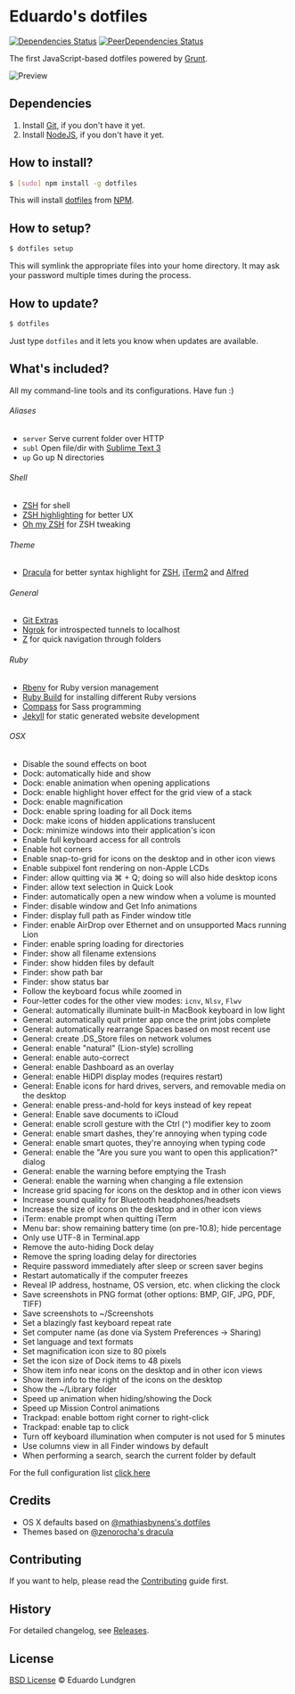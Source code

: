 # Eduardo's dotfiles

[![Dependencies Status](http://img.shields.io/david/eduardolundgren/dotfiles.svg?style=flat)](https://david-dm.org/eduardolundgren/dotfiles)
[![PeerDependencies Status](http://img.shields.io/david/peer/eduardolundgren/dotfiles.svg?style=flat)](https://david-dm.org/eduardolundgren/dotfiles#info=peerDependencies)

The first JavaScript-based dotfiles powered by [Grunt](http://gruntjs.com/).

![Preview](http://f.cl.ly/items/423c1j0C0r0x1c0C033f/dotfiles.png)

## Dependencies

1. Install [Git](http://git-scm.com), if you don't have it yet.
2. Install [NodeJS](http://nodejs.org/download/), if you don't have it yet.

## How to install?

```sh
$ [sudo] npm install -g dotfiles
```

This will install [dotfiles](http://npmjs.org/dotfiles) from [NPM](http://npmjs.org).

## How to setup?

```sh
$ dotfiles setup
```

This will symlink the appropriate files into your home directory. It may ask your password multiple times during the process.

## How to update?

```sh
$ dotfiles
```

Just type `dotfiles` and it lets you know when updates are available.

## What's included?

All my command-line tools and its configurations. Have fun :)

###### Aliases

* `server` Serve current folder over HTTP
* `subl` Open file/dir with [Sublime Text 3](http://www.sublimetext.com/3)
* `up` Go up N directories

###### Shell

* [ZSH](http://www.zsh.org/) for shell
* [ZSH highlighting](https://github.com/zsh-users/zsh-syntax-highlighting) for better UX
* [Oh my ZSH](https://github.com/robbyrussell/oh-my-zsh) for ZSH tweaking

###### Theme

* [Dracula](https://github.com/zenorocha/dracula-theme) for better syntax highlight for [ZSH](http://www.zsh.org/), [iTerm2](http://www.iterm2.com/) and [Alfred](http://www.alfredapp.com/)

###### General

* [Git Extras](https://github.com/visionmedia/git-extras)
* [Ngrok](https://ngrok.com/) for introspected tunnels to localhost
* [Z](https://github.com/rupa/z/) for quick navigation through folders

###### Ruby

* [Rbenv](https://github.com/sstephenson/rbenv) for Ruby version management
* [Ruby Build](https://github.com/sstephenson/ruby-build) for installing different Ruby versions
* [Compass](http://compass-style.org/) for Sass programming
* [Jekyll](http://jekyllrb.com/) for static generated website development

###### OSX

* Disable the sound effects on boot
* Dock: automatically hide and show
* Dock: enable animation when opening applications
* Dock: enable highlight hover effect for the grid view of a stack
* Dock: enable magnification
* Dock: enable spring loading for all Dock items
* Dock: make icons of hidden applications translucent
* Dock: minimize windows into their application's icon
* Enable full keyboard access for all controls
* Enable hot corners
* Enable snap-to-grid for icons on the desktop and in other icon views
* Enable subpixel font rendering on non-Apple LCDs
* Finder: allow quitting via ⌘ + Q; doing so will also hide desktop icons
* Finder: allow text selection in Quick Look
* Finder: automatically open a new window when a volume is mounted
* Finder: disable window and Get Info animations
* Finder: display full path as Finder window title
* Finder: enable AirDrop over Ethernet and on unsupported Macs running Lion
* Finder: enable spring loading for directories
* Finder: show all filename extensions
* Finder: show hidden files by default
* Finder: show path bar
* Finder: show status bar
* Follow the keyboard focus while zoomed in
* Four-letter codes for the other view modes: `icnv`, `Nlsv`, `Flwv`
* General: automatically illuminate built-in MacBook keyboard in low light
* General: automatically quit printer app once the print jobs complete
* General: automatically rearrange Spaces based on most recent use
* General: create .DS_Store files on network volumes
* General: enable "natural" (Lion-style) scrolling
* General: enable auto-correct
* General: enable Dashboard as an overlay
* General: enable HiDPI display modes (requires restart)
* General: Enable icons for hard drives, servers, and removable media on the desktop
* General: enable press-and-hold for keys instead of key repeat
* General: Enable save documents to iCloud
* General: enable scroll gesture with the Ctrl (^) modifier key to zoom
* General: enable smart dashes, they're annoying when typing code
* General: enable smart quotes, they're annoying when typing code
* General: enable the "Are you sure you want to open this application?" dialog
* General: enable the warning before emptying the Trash
* General: enable the warning when changing a file extension
* Increase grid spacing for icons on the desktop and in other icon views
* Increase sound quality for Bluetooth headphones/headsets
* Increase the size of icons on the desktop and in other icon views
* iTerm: enable prompt when quitting iTerm
* Menu bar: show remaining battery time (on pre-10.8); hide percentage
* Only use UTF-8 in Terminal.app
* Remove the auto-hiding Dock delay
* Remove the spring loading delay for directories
* Require password immediately after sleep or screen saver begins
* Restart automatically if the computer freezes
* Reveal IP address, hostname, OS version, etc. when clicking the clock
* Save screenshots in PNG format (other options: BMP, GIF, JPG, PDF, TIFF)
* Save screenshots to ~/Screenshots
* Set a blazingly fast keyboard repeat rate
* Set computer name (as done via System Preferences → Sharing)
* Set language and text formats
* Set magnification icon size to 80 pixels
* Set the icon size of Dock items to 48 pixels
* Show item info near icons on the desktop and in other icon views
* Show item info to the right of the icons on the desktop
* Show the ~/Library folder
* Speed up animation when hiding/showing the Dock
* Speed up Mission Control animations
* Trackpad: enable bottom right corner to right-click
* Trackpad: enable tap to click
* Turn off keyboard illumination when computer is not used for 5 minutes
* Use columns view in all Finder windows by default
* When performing a search, search the current folder by default

For the full configuration list [click here](https://github.com/eduardolundgren/dotfiles/blob/master/templates/.osx)

## Credits

* OS X defaults based on [@mathiasbynens's dotfiles](https://github.com/mathiasbynens/dotfiles)
* Themes based on [@zenorocha's dracula](https://github.com/zenorocha/dracula-theme)

## Contributing

If you want to help, please read the [Contributing](https://github.com/eduardolundgren/dotfiles/blob/master/CONTRIBUTING.md) guide first.

## History

For detailed changelog, see [Releases](https://github.com/eduardolundgren/dotfiles/releases).

## License

[BSD License](https://github.com/eduardolundgren/dotfiles/blob/master/LICENSE.md) © Eduardo Lundgren

